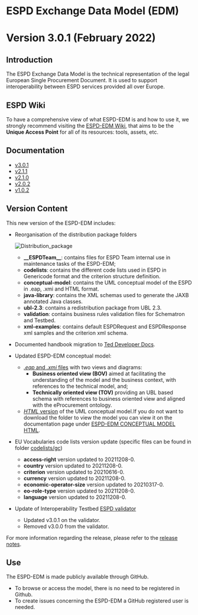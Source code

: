 # ESPD Exchange Data Model (EDM)
# Version 3.0.1 (February 2022)

## Introduction

The ESPD Exchange Data Model is the technical representation of the legal European Single Procurement Document. It is used to support interoperability between ESPD services provided all over Europe.

## ESPD Wiki

To have a comprehensive view of what ESPD-EDM is and how to use it, we strongly recommend visiting the [ESPD-EDM Wiki](https://github.com/ESPD/ESPD-EDM/wiki), that aims to be the **Unique Access Point** for all of its resources: tools, assets, etc.

## Documentation

* [v3.0.1](https://docs.ted.europa.eu/ESPD-EDM/3.0.1/index.html)
* [v2.1.1](https://docs.ted.europa.eu/ESPD-EDM/2.1.1/index.html)
* [v2.1.0](https://docs.ted.europa.eu/ESPD-EDM/2.1.0/index.html)
* [v2.0.2](https://docs.ted.europa.eu/ESPD-EDM/2.0.2/index.html)
* [v1.0.2](https://docs.ted.europa.eu/ESPD-EDM/1.0.2/index.html)

## Version Content
This new version of the ESPD-EDM includes:
* Reorganisation of the distribution package folders

  ![Distribution_package](https://user-images.githubusercontent.com/67598083/154658178-422f2c59-99b8-452d-85ee-f1b7964b3e95.jpg)


  * **\_\_ESPDTeam__**: contains files for ESPD Team internal use in maintenance tasks of the ESPD-EDM;
  * **codelists**: contains the different code lists used in ESPD in Genericode format and the criterion structure definition.
  * **conceptual-model**: contains the UML conceptual model of the ESPD in .eap, .xmi and HTML format.
  * **java-library**: contains the XML schemas used to generate the JAXB annotated Java classes.
  * **ubl-2.3**: contains a redistribution package from UBL 2.3.
  * **validation**: contains business rules validation files for Schematron and Testbed.
  * **xml-examples**: contains default ESPDRequest and ESPDResponse xml samples and the criterion xml schema.
* Documented handbook migration to [Ted Developer Docs](https://docs.ted.europa.eu/home/index.html).
* Updated ESPD-EDM conceptual model:
  * [_.eap_ and _.xmi_ files](https://github.com/OP-TED/ESPD-EDM/tree/v3.0.1/conceptual-model) with two views and diagrams: 
    * **Business oriented view (BOV)** aimed at facilitating the understanding of the model and the business context, with references to the technical model, and;
    * **Technically oriented view (TOV)** providing an UBL based schema with references to business oriented view and aligned with the eProcurement ontology.
  * [_HTML_ version](https://github.com/OP-TED/ESPD-EDM/tree/v3.0.1/conceptual-model/ESPD_CM_html) of the UML conceptual model.If you do not want to download the folder to view the model you can view it on the documentation page under [ESPD-EDM CONCEPTUAL MODEL HTML](https://docs.ted.europa.eu/ESPD-EDM/3.0.1/_attachments/ESPD_CM_html/index.html).
* EU Vocabularies code lists version update (specific files can be found in folder [codelists/gc](https://github.com/OP-TED/ESPD-EDM/tree/v3.0.1/codelists/gc))
  * **access-right** version updated to	20211208-0.
  * **country**	version updated to 20211208-0.
  * **criterion**	version updated to 20210616-0.
  * **currency** version updated to 20211208-0.
  * **economic-operator-size** version updated to 20210317-0.
  * **eo-role-type** version updated to 20211208-0.
  * **language** version updated to 20211208-0.
* Update of Interoperability Testbed [ESPD validator](https://www.itb.ec.europa.eu/espd/upload)
  * Updated v3.0.1 on the validator.
  * Removed v3.0.0 from the validator.

For more information regarding the release, please refer to the [release notes](https://docs.ted.europa.eu/ESPD-EDM/3.0.1/release_notes.html).

## Use
The ESPD-EDM is made publicly available through GitHub. 
* To browse or access the model, there is no need to be registered in Github.
* To create issues concerning the ESPD-EDM a GitHub registered user is needed.

